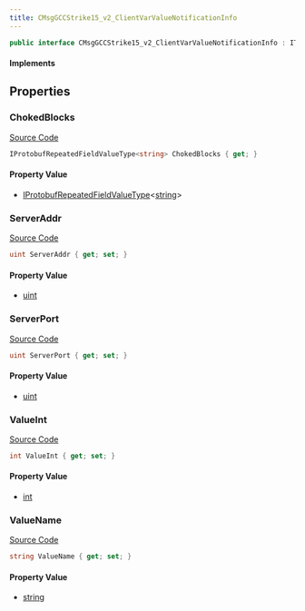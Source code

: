 ```yaml
---
title: CMsgGCCStrike15_v2_ClientVarValueNotificationInfo
---
```


```csharp
public interface CMsgGCCStrike15_v2_ClientVarValueNotificationInfo : ITypedProtobuf<CMsgGCCStrike15_v2_ClientVarValueNotificationInfo>, INativeHandle
```

#### Implements

## Properties

### ChokedBlocks

[Source Code](https://github.com/swiftly-solution/swiftlys2/blob/main/managed/src/SwiftlyS2.Generated/Protobufs/Interfaces/CMsgGCCStrike15_v2_ClientVarValueNotificationInfo.cs#L25)

```csharp
IProtobufRepeatedFieldValueType<string> ChokedBlocks { get; }
```

#### Property Value

- [IProtobufRepeatedFieldValueType](/docs/api/shared/netmessages/iprotobufrepeatedfieldvaluetype-1)<[string](https://learn.microsoft.com/dotnet/api/system.string)>

### ServerAddr

[Source Code](https://github.com/swiftly-solution/swiftlys2/blob/main/managed/src/SwiftlyS2.Generated/Protobufs/Interfaces/CMsgGCCStrike15_v2_ClientVarValueNotificationInfo.cs#L19)

```csharp
uint ServerAddr { get; set; }
```

#### Property Value

- [uint](https://learn.microsoft.com/dotnet/api/system.uint32)

### ServerPort

[Source Code](https://github.com/swiftly-solution/swiftlys2/blob/main/managed/src/SwiftlyS2.Generated/Protobufs/Interfaces/CMsgGCCStrike15_v2_ClientVarValueNotificationInfo.cs#L22)

```csharp
uint ServerPort { get; set; }
```

#### Property Value

- [uint](https://learn.microsoft.com/dotnet/api/system.uint32)

### ValueInt

[Source Code](https://github.com/swiftly-solution/swiftlys2/blob/main/managed/src/SwiftlyS2.Generated/Protobufs/Interfaces/CMsgGCCStrike15_v2_ClientVarValueNotificationInfo.cs#L16)

```csharp
int ValueInt { get; set; }
```

#### Property Value

- [int](https://learn.microsoft.com/dotnet/api/system.int32)

### ValueName

[Source Code](https://github.com/swiftly-solution/swiftlys2/blob/main/managed/src/SwiftlyS2.Generated/Protobufs/Interfaces/CMsgGCCStrike15_v2_ClientVarValueNotificationInfo.cs#L13)

```csharp
string ValueName { get; set; }
```

#### Property Value

- [string](https://learn.microsoft.com/dotnet/api/system.string)

